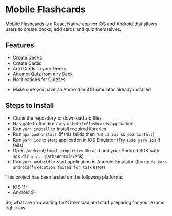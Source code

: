 # Mobile Flashcards

Mobile Flashcards is a React Native app for iOS and Android that allows users to create decks, add cards and quiz themselves.

## Features

* Create Decks
* Create Cards
* Add Cards to your Decks
* Attempt Quiz from any Deck
* Notifications for Quizzes

- Make sure you have an Android or iOS simulator already installed

## Steps to Install

- Clone the repository or download zip files
- Navigate to the directory of `MobileFlashcards` application
- Run `yarn install` to install required libraries
- Run  `npx pod-install`  (If this failds then run  `cd ios && pod install`)
- Run `yarn ios` to start application in iOS Emulator (Try `sudo yarn ios` if fails)
- Open `/android/local.properties` file and add your Android SDK path `sdk.dir = /...path/Android/sdk`)
- Run `yarn android` to start application in Android Emulator (Run `sudo yarn android` if `Execution failed for task` error)

This project has been tested on the following platforms:
- iOS 11+
- Android 9+


So, what are you waiting for? Download and start preparing for your exams right now!

